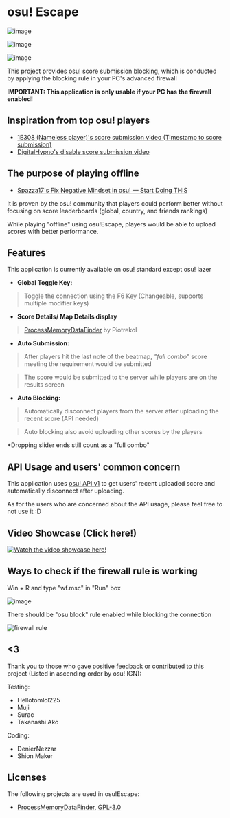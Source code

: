 # osu! Escape
![image](https://user-images.githubusercontent.com/73950784/144431649-48b10f29-f2ee-4e28-a373-d7db5e070328.png)

![image](https://user-images.githubusercontent.com/73950784/144431804-574c08c8-868f-4393-9362-6173a533fcb7.png)

![image](https://user-images.githubusercontent.com/73950784/144431910-b4650e39-5aea-45f3-93aa-c5c953d83e4c.png)
 
 This project provides osu! score submission blocking, which is conducted by applying the blocking rule in your PC's advanced firewall
 
 **IMPORTANT: This application is only usable if your PC has the firewall enabled!**
 
 ## Inspiration from top osu! players
 
 - [1E308 (Nameless player)'s score submission video (Timestamp to score submission)](https://www.youtube.com/watch?v=D7x7OXpUmss&t=647s&ab_channel=RoriSanbyaku) 
 - [DigitalHypno's disable score submission video](https://www.youtube.com/watch?v=lusAZ1fiph8&ab_channel=DigitalHypno)
 
## The purpose of playing offline
 
 - [Spazza17's Fix Negative Mindset in osu! — Start Doing THIS](https://www.youtube.com/watch?v=cEyVSiY9ohU&ab_channel=Spazza17)
 
 It is proven by the osu! community that players could perform better without focusing on score leaderboards (global, country, and friends rankings) 
 
 While playing "offline" using osu!Escape, players would be able to upload scores with better performance.
 
 ## Features
 
 This application is currently available on osu! standard except osu! lazer 
 
 - **Global Toggle Key:** 
 > Toggle the connection using the F6 Key (Changeable, supports multiple modifier keys)
 
 - **Score Details/ Map Details display** 
 > [ProcessMemoryDataFinder](https://github.com/Piotrekol/ProcessMemoryDataFinder) by Piotrekol
 
 - **Auto Submission:** 
 > After players hit the last note of the beatmap, *"full combo"* score meeting the requirement would be submitted 
  
 > The score would be submitted to the server while players are on the results screen
 
 - **Auto Blocking:** 
 > Automatically disconnect players from the server after uploading the recent score (API needed)
 
 > Auto blocking also avoid uploading other scores by the players
 
 *Dropping slider ends still count as a "full combo"

## API Usage and users' common concern
 
 This application uses [osu! API v1](https://github.com/ppy/osu-api/wiki) to get users' recent uploaded score and automatically disconnect after uploading.
 
 As for the users who are concerned about the API usage, please feel free to not use it :D

## Video Showcase (Click here!)

[![Watch the video showcase here!](http://i3.ytimg.com/vi/N0ui0FeIaPE/hqdefault.jpg)](https://www.youtube.com/watch?v=N0ui0FeIaPE&ab_channel=Koltay)

## Ways to check if the firewall rule is working

Win + R and type "wf.msc" in "Run" box

![image](https://user-images.githubusercontent.com/73950784/145205485-2d47cb8d-14a2-44d9-b534-e79efaf6cc9b.png)

There should be "osu block" rule enabled while blocking the connection

![firewall rule](https://user-images.githubusercontent.com/73950784/145205745-baa4cc17-292f-4b01-a313-8fa8abc6add0.png)


## <3
 Thank you to those who gave positive feedback or contributed to this project (Listed in ascending order by osu! IGN):
 
 Testing: 
 - Hellotomlol225
 - Muji
 - Surac
 - Takanashi Ako
 
 Coding: 
 - DenierNezzar
 - Shion Maker
 
 ## Licenses
 The following projects are used in osu!Escape:
 - [ProcessMemoryDataFinder](https://github.com/Piotrekol/ProcessMemoryDataFinder), [GPL-3.0](https://github.com/Piotrekol/ProcessMemoryDataFinder/blob/master/LICENSE)
